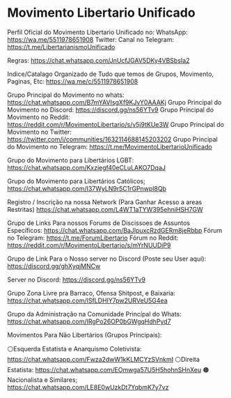 # Movimento Libertario Unificado 
Perfil Oficial do Movimento Libertario Unificado no: WhatsApp:
https://wa.me/5511978651908
Twitter:
Canal no Telegram:
https://t.me/LibertarianismoUnificado

Regras:
https://chat.whatsapp.com/JnUcfJGAV5DKy4VBSbsIa2

Indice/Catalago Organizado de Tudo que temos de Grupos, Movimento, Paginas, Etc:
https://wa.me/c/5511978651908

Grupo Principal do Movimento no whats:
https://chat.whatsapp.com/B7mYAVIsgXf9KJvY0AAAKj
Grupo Principal do Movimento no Discord:
https://discord.gg/ns56YTv9
Grupo Principal do Movimento no Reddit:
https://reddit.com/r/MovimentoLibertario/s/v5j9tKUe3W
Grupo Principal do Movimento no Twitter:
https://twitter.com/i/communities/1632114688145203202
Grupo Principal do Movimento no Telegram:
https://t.me/MovimentoLibertarioUnificado

Grupo do Movimento para Libertários LGBT:
https://chat.whatsapp.com/Kxzjegf40eCLuLAKO7DqaJ

Grupo do Movimento para Libertários Católicos;
https://chat.whatsapp.com/I37WyLN9r5C1rGPnwpl8Qb

Registro / Inscrição na nossa Network (Para Ganhar Acesso a areas Restritas)
https://chat.whatsapp.com/L4WT1aTYW395ehniHSH7GW

Grupo de Links Para nossos Forums de Discissoes de Assuntos Específicos:
https://chat.whatsapp.com/BaJIpuxcRzdGERm8jeRbbp
Fórum no Telegram:
https://t.me/ForumLibertario
Fórum no Reddit:
https://reddit.com/r/MovimentoLibertario/s/mYrNUUDiP9

Grupo de Link Para o Nosso server no Discord (Poste seu User aqui):
https://discord.gg/ghXyqjMNCw

Server no Discord:
https://discord.gg/ns56YTv9

Grupo Zona Livre pra Barraco, Ofensa  Shitpost, e Baixaria:
https://chat.whatsapp.com/ISfLDHIY7pw2URVeU5G4ea

Grupo da Administração na Comunidade Princípal do Whats:
https://chat.whatsapp.com/IRgPo26OP0bGWgqHdhPyd7

Movimentos Para Não Libertários (Grupos Principais):

⚪Esquerda Estatista e Anarquismo Coletivista:
https://chat.whatsapp.com/Fwza2dwW1kKLMCYzSVnkmI
⚪Direita Estatista:
https://chat.whatsapp.com/EOmwga57U5H5hohnSHnXeu
🟤Nacionalista e Similares;
https://chat.whatsapp.com/LE8E0wUzkDt7YqbmK7y7vz
